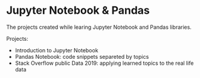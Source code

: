# Jupyter Notebook & Pandas
 The projects created while learing Jupyter Notebook and Pandas libraries.
 
 Projects: 
 - Introduction to Jupyter Notebook
 - Pandas Notebook: code snippets separeted by topics
 - Stack Overflow public Data 2019: applying learned topics to the real life data
